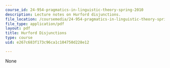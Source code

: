 ```yaml
---
course_id: 24-954-pragmatics-in-linguistic-theory-spring-2010
description: Lecture notes on Hurford disjunctions.
file_location: /coursemedia/24-954-pragmatics-in-linguistic-theory-spring-2010/e267c683f173c96ca1c104750d228e12_MIT24_954S10_lec02.pdf
file_type: application/pdf
layout: pdf
title: Hurford Disjunctions
type: course
uid: e267c683f173c96ca1c104750d228e12

---
```

None